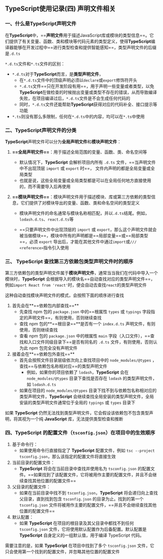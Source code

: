 ## TypeScript使用记录(四) 声明文件相关

### 一、什么是TypeScript声明文件

在**TypeScript**中，==**声明文件**用于描述JavaScript库或模块的类型信息==。它们提供了有关变量、函数、类和模块等代码元素的类型定义，使得**TypeScript**编译器能够在开发过程中==进行类型检查和提供智能感知==，类型声明文件的后缀是`.d.ts` <!--屁话，难以理解，就是将TS类型单独放到一个文件中，并且TS可以自己引入这些类型-->

`*.d.ts`文件和`*.ts`文件的区别：

- `*.d.ts`对于**TypeScript**而言，是**类型声明文件**，
  - 在`*.d.ts`文件中的顶级声明必须以`declare`或`export`修饰符开头
  - `*.d.ts`文件==只在开发阶段有用==，用于声明一些变量或者类型，以免**TypeScript**在做检查的时候抛出变量或类型不存在的错误，从而导致编译失败，在项目编译过后，`*.d.ts`文件是不会生成任何代码的
  - 同时，`*.d.ts`文件还能帮助**TypeScript**获得对应的代码补全、接口提示等功能
- `*.ts`则没有那么多限制，任何在`*.d.ts`中的内容，均可以在`*.ts`中使用

### 二、TypeScript声明文件的分类

**TypeScript**声明文件可以分为**全局声明文件**和**模块声明文件**：

1. **==全局声明文件==**：用于描述全局范围的变量、函数、类、命名空间等

   - 默认情况下，**TypeScript** 会解析项目内所有 `.d.ts` 文件，==当声明文件中不出现顶层 `import` 或 `export` 时==， 文件内声明的都是全局变量或全局类型
   - 也就是说，这些全局变量或全局类型都是可以在全局任何地方直接使用的，而不需要导入后再使用

2. **==模块声明文件==**：模块声明文件用于描述模块、库或第三方依赖的类型信息，它们提供了对模块导出的变量、函数、类和命名空间的类型定义

   - 模块声明文件的命名通常与模块名称相匹配，并以`.d.ts`结尾。例如，`lodash.d.ts`、`react.d.ts`等

   - ==只要声明文件中出现顶层的 `import` 或 `export`，那么这个声明文件就会被当做模块==，模块中所有的声明都是==局部变量==或==局部类型==，必须 `export` 导出后，才能在其他文件中通过`import`或`/// <reference>`指令引入使用

### 三、 TypeScript 查找第三方依赖包类型声明文件时的顺序

第三方依赖包的类型声明文件属于**模块声明文件**，通常当当我们在代码中导入一个模块时，**TypeScript** 会根据导入的模块名==自动查找对应的类型声明文件==，例如`import React from 'react'`时，便会自动去查找`react`的类型声明文件

这种自动查找模块声明文件的模式，会按照下面的顺序进行查找

1. 首先会在**==依赖包内部查找==**
   - 先查找 npm 包的 `package.json` 中的==根属性 `types` 或 `typings` 字段指定的声明文件==，有则使用，否则继续查找
   - 查找 npm 包的**==根目录==**是否有一个 `index.d.ts` 声明文件，有则使用，否则继续查找
   - 查看 npm 包的 `package.json` 中的根属性 `main` 字段（入口文件），==查找和入口文件同级目录下==是否有同名的 `.d.ts` 文件，有则使用，否则认为此 npm 包完全没有声明文件
2. 接着会在**==依赖包外查找==**
   - 首先会按照文件目录层级依次向上查找项目中的 `node_modules/@types` ，查找==与依赖包名称相对应==的类型声明文件
      - 例如，如果你的项目依赖了 `lodash`，**TypeScript** 会在 `node_modules/@types` 目录下查找是否存在 `lodash` 的类型声明文件，如 `lodash.d.ts`
   - 如果在项目的 `node_modules/@types` 目录下找不到与依赖包名称相对应的类型声明文件，**TypeScript** 会继续查找全局安装的类型声明文件，全局安装的类型声明文件通常位于全局的 `typings` 或 `types` 目录下

如果 **TypeScript** 仍然无法找到类型声明文件，它会假设该依赖包不包含类型声明，将其视为一个纯 **JavaScript** 库，无法提供类型检查和推断

### 四、TypeScript 的配置文件（`tsconfig.json`）在项目中的生效顺序

1. 基于命令行：
   - 如果使用命令行直接指定了 **TypeScript** 配置文件，例如 `tsc --project tsconfig.json`，那么该指定的配置文件将直接生效
2. 当前目录的配置文件：
   - **TypeScript** 将会在当前目录中查找并使用名为 `tsconfig.json` 的配置文件。==如果找到了该配置文件，它将被用作主要的配置文件，并且不会继续查找其他位置的配置文件==
3. 父目录的配置文件：
   - 如果在当前目录中找不到 `tsconfig.json`，**TypeScript** 将会递归向上查找父目录，直到找到包含 `tsconfig.json` 的目录为止。找到的第一个 `tsconfig.json` 文件将被用作主要的配置文件，==并且不会继续查找其他位置的配置文件==
4. 默认配置：
   - 如果 **TypeScript** 在项目的根目录及其父目录中都找不到任何 `tsconfig.json` 文件，它将使用默认配置作为后备配置。默认配置是 **TypeScript** 自身定义的一组默认值，用于编译 TypeScript 代码。

需要注意的是，如果 **TypeScript** 在项目中找到了多个 `tsconfig.json` 文件，它只会使用第一个找到的配置文件，并忽略其他位置的配置文件




